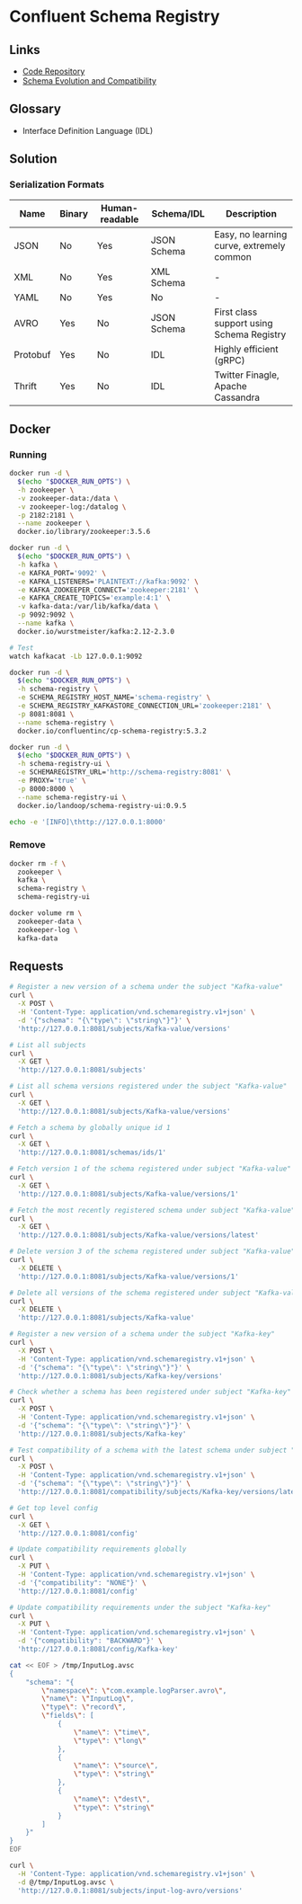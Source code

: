 # Confluent Schema Registry

<!--
https://www.linkedin.com/learning/search?entityType=VIDEO&keywords=schema%20registry
https://github.com/weisurya/kafka-playground-python/blob/master/docker-compose.yml
-->

## Links

- [Code Repository](https://github.com/confluentinc/schema-registry)
- [Schema Evolution and Compatibility](https://docs.confluent.io/platform/current/schema-registry/avro.html)

## Glossary

- Interface Definition Language (IDL)

## Solution

### Serialization Formats

| Name | Binary | Human-readable | Schema/IDL | Description |
| --- | --- | --- | --- | --- |
| JSON | No | Yes | JSON Schema | Easy, no learning curve, extremely common |
| XML | No | Yes | XML Schema | - |
| YAML | No | Yes | No | - |
| AVRO | Yes | No | JSON Schema | First class support using Schema Registry |
| Protobuf | Yes | No | IDL | Highly efficient (gRPC) |
| Thrift | Yes | No | IDL | Twitter Finagle, Apache Cassandra |

## Docker

### Running

```sh
docker run -d \
  $(echo "$DOCKER_RUN_OPTS") \
  -h zookeeper \
  -v zookeeper-data:/data \
  -v zookeeper-log:/datalog \
  -p 2182:2181 \
  --name zookeeper \
  docker.io/library/zookeeper:3.5.6
```

```sh
docker run -d \
  $(echo "$DOCKER_RUN_OPTS") \
  -h kafka \
  -e KAFKA_PORT='9092' \
  -e KAFKA_LISTENERS='PLAINTEXT://kafka:9092' \
  -e KAFKA_ZOOKEEPER_CONNECT='zookeeper:2181' \
  -e KAFKA_CREATE_TOPICS='example:4:1' \
  -v kafka-data:/var/lib/kafka/data \
  -p 9092:9092 \
  --name kafka \
  docker.io/wurstmeister/kafka:2.12-2.3.0
```

```sh
# Test
watch kafkacat -Lb 127.0.0.1:9092
```

```sh
docker run -d \
  $(echo "$DOCKER_RUN_OPTS") \
  -h schema-registry \
  -e SCHEMA_REGISTRY_HOST_NAME='schema-registry' \
  -e SCHEMA_REGISTRY_KAFKASTORE_CONNECTION_URL='zookeeper:2181' \
  -p 8081:8081 \
  --name schema-registry \
  docker.io/confluentinc/cp-schema-registry:5.3.2
```

```sh
docker run -d \
  $(echo "$DOCKER_RUN_OPTS") \
  -h schema-registry-ui \
  -e SCHEMAREGISTRY_URL='http://schema-registry:8081' \
  -e PROXY='true' \
  -p 8000:8000 \
  --name schema-registry-ui \
  docker.io/landoop/schema-registry-ui:0.9.5
```

```sh
echo -e '[INFO]\thttp://127.0.0.1:8000'
```

### Remove

```sh
docker rm -f \
  zookeeper \
  kafka \
  schema-registry \
  schema-registry-ui

docker volume rm \
  zookeeper-data \
  zookeeper-log \
  kafka-data
```

## Requests

```sh
# Register a new version of a schema under the subject "Kafka-value"
curl \
  -X POST \
  -H 'Content-Type: application/vnd.schemaregistry.v1+json' \
  -d '{"schema": "{\"type\": \"string\"}"}' \
  'http://127.0.0.1:8081/subjects/Kafka-value/versions'

# List all subjects
curl \
  -X GET \
  'http://127.0.0.1:8081/subjects'

# List all schema versions registered under the subject "Kafka-value"
curl \
  -X GET \
  'http://127.0.0.1:8081/subjects/Kafka-value/versions'

# Fetch a schema by globally unique id 1
curl \
  -X GET \
  'http://127.0.0.1:8081/schemas/ids/1'

# Fetch version 1 of the schema registered under subject "Kafka-value"
curl \
  -X GET \
  'http://127.0.0.1:8081/subjects/Kafka-value/versions/1'

# Fetch the most recently registered schema under subject "Kafka-value"
curl \
  -X GET \
  'http://127.0.0.1:8081/subjects/Kafka-value/versions/latest'

# Delete version 3 of the schema registered under subject "Kafka-value"
curl \
  -X DELETE \
  'http://127.0.0.1:8081/subjects/Kafka-value/versions/1'

# Delete all versions of the schema registered under subject "Kafka-value"
curl \
  -X DELETE \
  'http://127.0.0.1:8081/subjects/Kafka-value'
```

```sh
# Register a new version of a schema under the subject "Kafka-key"
curl \
  -X POST \
  -H 'Content-Type: application/vnd.schemaregistry.v1+json' \
  -d '{"schema": "{\"type\": \"string\"}"}' \
  'http://127.0.0.1:8081/subjects/Kafka-key/versions'

# Check whether a schema has been registered under subject "Kafka-key"
curl \
  -X POST \
  -H 'Content-Type: application/vnd.schemaregistry.v1+json' \
  -d '{"schema": "{\"type\": \"string\"}"}' \
  'http://127.0.0.1:8081/subjects/Kafka-key'

# Test compatibility of a schema with the latest schema under subject "Kafka-key"
curl \
  -X POST \
  -H 'Content-Type: application/vnd.schemaregistry.v1+json' \
  -d '{"schema": "{\"type\": \"string\"}"}' \
  'http://127.0.0.1:8081/compatibility/subjects/Kafka-key/versions/latest'
```

```sh
# Get top level config
curl \
  -X GET \
  'http://127.0.0.1:8081/config'

# Update compatibility requirements globally
curl \
  -X PUT \
  -H 'Content-Type: application/vnd.schemaregistry.v1+json' \
  -d '{"compatibility": "NONE"}' \
  'http://127.0.0.1:8081/config'

# Update compatibility requirements under the subject "Kafka-key"
curl \
  -X PUT \
  -H 'Content-Type: application/vnd.schemaregistry.v1+json' \
  -d '{"compatibility": "BACKWARD"}' \
  'http://127.0.0.1:8081/config/Kafka-key'
```

<!--
https://github.com/DVentas/log-processor/tree/master/schema
-->

```sh
cat << EOF > /tmp/InputLog.avsc
{
    "schema": "{
        \"namespace\": \"com.example.logParser.avro\",
        \"name\": \"InputLog\",
        \"type\": \"record\",
        \"fields\": [
            {
                \"name\": \"time\",
                \"type\": \"long\"
            },
            {
                \"name\": \"source\",
                \"type\": \"string\"
            },
            {
                \"name\": \"dest\",
                \"type\": \"string\"
            }
        ]
    }"
}
EOF

curl \
  -H 'Content-Type: application/vnd.schemaregistry.v1+json' \
  -d @/tmp/InputLog.avsc \
  'http://127.0.0.1:8081/subjects/input-log-avro/versions'
```
